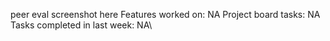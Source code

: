 peer eval screenshot here
Features worked on: NA
Project board tasks: NA
Tasks completed in last week: NA\
